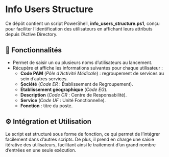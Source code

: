 # Info Users Structure

Ce dépôt contient un script PowerShell, **info_users_structure.ps1**, conçu pour faciliter l’identification des utilisateurs en affichant leurs attributs depuis l’Active Directory.

## 📌 Fonctionnalités  

- Permet de saisir un ou plusieurs noms d’utilisateurs au lancement.  
- Récupère et affiche les informations suivantes pour chaque utilisateur :  
  - **Code PAM** (*Pôle d'Activité Médicale*) : regroupement de services au sein d’autres services.  
  - **Société** (*Code ER* : Établissement de Regroupement).  
  - **Établissement géographique** (*Code EG*).  
  - **Description** (*Code CR* : Centre de Responsabilité).  
  - **Service** (*Code UF* : Unité Fonctionnelle).  
  - **Fonction** : titre du poste.  

## ⚙️ Intégration et Utilisation  

Le script est structuré sous forme de fonction, ce qui permet de l’intégrer facilement dans d’autres scripts. De plus, il prend en charge une saisie itérative des utilisateurs, facilitant ainsi le traitement d’un grand nombre d’entrées en une seule exécution.